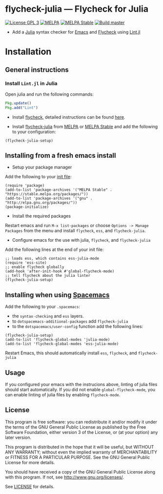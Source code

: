 flycheck-julia — Flycheck for Julia
===================================

[![License GPL 3][badge-license]][license]
[![MELPA](https://melpa.org/packages/flycheck-julia-badge.svg)](https://melpa.org/#/flycheck-julia)
[![MELPA Stable](https://stable.melpa.org/packages/flycheck-julia-badge.svg)](https://stable.melpa.org/#/flycheck-julia)
[![Build master](https://api.travis-ci.org/gdkrmr/flycheck-julia.svg?branch=master)](https://travis-ci.org/gdkrmr/flycheck-julia)

- Add a [Julia][] syntax checker for [Emacs][] and [Flycheck][] using [Lint.jl][]

Installation
=====

General instructions
-----

### Install `Lint.jl` in Julia

Open julia and run the following commands:
```julia
Pkg.update()
Pkg.add("Lint")
```

- Install [flycheck][], detailed instructions can be found [here](http://www.flycheck.org/en/latest/user/installation.html).

- Install [flycheck-julia][] from [MELPA][] or [MELPA Stable][]
and add the following to your configuration:

```elisp
(flycheck-julia-setup)
```

Installing from a fresh emacs install
-----

* Setup your package manager

Add the following to your [init file](http://www.flycheck.org/en/latest/glossary.html#term-init-file):

```elisp
(require 'package)
(add-to-list 'package-archives '("MELPA Stable" . "https://stable.melpa.org/packages/"))
(add-to-list 'package-archives '("gnu" . "http://elpa.gnu.org/packages/"))
(package-initialize)
```

* Install the required packages 

Restart emacs and run `M-x list-packages` or choose `Options -> Manage Packages`
from the menu and install `flycheck`, `ess`, and `flycheck-julia`.

* Configure emacs for the use with julia, `flycheck`, and `flycheck-julia`

Add the following lines at the end of your init file:

```elisp
;; loads ess, which contains ess-julia-mode
(require 'ess-site)
;; enable flycheck globally
(add-hook 'after-init-hook #'global-flycheck-mode)
;; tell flycheck about the julia linter
(flycheck-julia-setup)
```

Installing when using [Spacemacs][]
-----

Add the following to your `.spacemacs`:
- the `syntax-checking` and `ess` layers.
- to `dotspacemacs-additional-packages` add `flycheck-julia`
- to the `dotspacemacs/user-config` function add the following lines:
```elisp
(flycheck-julia-setup)
(add-to-list 'flycheck-global-modes 'julia-mode)
(add-to-list 'flycheck-global-modes 'ess-julia-mode)
```
Restart Emacs, this should automatically install `ess`, `flycheck`, and `flycheck-julia`

Usage
-----

If you configured your emacs with the instrucions above, linting of julia files
should start automatically. If you did not enable `global-flycheck-mode`, you
can enable linting of julia files by enabling `flycheck-mode`.

License
-------

This program is free software: you can redistribute it and/or modify it under
the terms of the GNU General Public License as published by the Free Software
Foundation, either version 3 of the License, or (at your option) any later
version.

This program is distributed in the hope that it will be useful, but WITHOUT ANY
WARRANTY; without even the implied warranty of MERCHANTABILITY or FITNESS FOR A
PARTICULAR PURPOSE.  See the GNU General Public License for more details.

You should have received a copy of the GNU General Public License along with
this program.  If not, see http://www.gnu.org/licenses/.

See [LICENSE][] for details.

[Spacemacs]: https://spacemacs.org
[Emacs]: https://www.gnu.org/software/emacs/
[flycheck-julia]: https://github.com/gdkrmr/flycheck-julia
[Julia]: https://julialang.org
[badge-license]: https://img.shields.io/badge/license-GPL_3-green.svg?dummy
[LICENSE]: https://github.com/gdkrmr/flycheck-julia/blob/master/LICENSE
[Flycheck]: http://www.flycheck.org
[Lint.jl]: https://github.com/tonyhffong/Lint.jl
[MELPA]: https://melpa.org
[MELPA Stable]: https://stable.melpa.org
